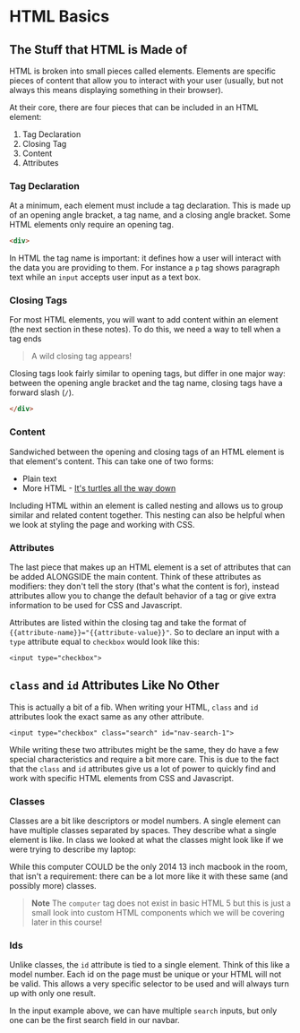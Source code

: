 # HTML Basics

## The Stuff that HTML is Made of

HTML is broken into small pieces called elements.
Elements are specific pieces of content that allow you to interact with your user (usually, but not always this means displaying something in their browser).

At their core, there are four pieces that can be included in an HTML element:

1. Tag Declaration
2. Closing Tag
3. Content
3. Attributes

### Tag Declaration

At a minimum, each element must include a tag declaration.
This is made up of an opening angle bracket, a tag name, and a closing angle bracket.
Some HTML elements only require an opening tag.

```html
<div>
```

In HTML the tag name is important: it defines how a user will interact with the data you are providing to them.
For instance a `p` tag shows paragraph text while an `input` accepts user input as a text box.

### Closing Tags

For most HTML elements, you will want to add content within an element (the next section in these notes).
To do this, we need a way to tell when a tag ends

> A wild closing tag appears!

Closing tags look fairly similar to opening tags, but differ in one major way:
between the opening angle bracket and the tag name, closing tags have a forward slash (`/`).

```html
</div>
```

### Content

Sandwiched between the opening and closing tags of an HTML element is that element's content.
This can take one of two forms:

* Plain text
* More HTML - [It's turtles all the way down](https://xkcd.com/889)

Including HTML within an element is called nesting and allows us to group similar and related content together.
This nesting can also be helpful when we look at styling the page and working with CSS.

### Attributes

The last piece that makes up an HTML element is a set of attributes that can be added ALONGSIDE the main content.
Think of these attributes as modifiers: they don't tell the story (that's what the content is for), instead attributes allow you to change the default behavior of a tag or give extra information to be used for CSS and Javascript.

Attributes are listed within the closing tag and take the format of `{{attribute-name}}="{{attribute-value}}"`.
So to declare an input with a `type` attribute equal to `checkbox` would look like this:

    <input type="checkbox">

## `class` and `id` Attributes Like No Other

This is actually a bit of a fib.
When writing your HTML, `class` and `id` attributes look the exact same as any other attribute.

    <input type="checkbox" class="search" id="nav-search-1">

While writing these two attributes might be the same, they do have a few special characteristics and require a bit more care.
This is due to the fact that the `class` and `id` attributes give us a lot of power to quickly find and work with specific HTML elements from CSS and Javascript.

### Classes

Classes are a bit like descriptors or model numbers.
A single element can have multiple classes separated by spaces.
They describe what a single element is like.
In class we looked at what the classes might look like if we were trying to describe my laptop:

   <computer class="apple macbook year-2014 screen-13">

While this computer COULD be the only 2014 13 inch macbook in the room, that isn't a requirement: there can be a lot more like it with these same (and possibly more) classes.

> **Note** The `computer` tag does not exist in basic HTML 5 but this is just a small look into custom HTML components which we will be covering later in this course!

### Ids

Unlike classes, the `id` attribute is tied to a single element.
Think of this like a model number.
Each id on the page must be unique or your HTML will not be valid.
This allows a very specific selector to be used and will always turn up with only one result.

In the input example above, we can have multiple `search` inputs, but only one can be the first search field in our navbar.
